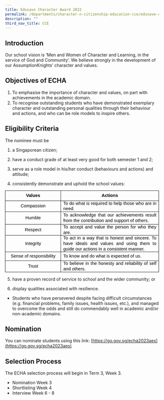 ```yaml
---
title: Edusave Character Award 2022
permalink: /departments/character-n-citizenship-education-cce/edusave-character-award-2022/
description: ""
third_nav_title: CCE
---
```

Introduction
------------

Our school vision is ‘Men and Women of Character and Learning, in the service of God and Community’. We believe strongly in the development of our AssumptionKnights’ character and values.  

Objectives of ECHA
------------------

1.  To emphasise the importance of character and values, on part with achievements in the academic domain.
2.  To recognise outstanding students who have demonstrated exemplary character and outstanding personal qualities through their behaviour and actions, and who can be role models to inspire others.
    

Eligibility Criteria
--------------------

The nominee must be  

1.  a Singaporean citizen;
    
2.  have a conduct grade of at least very good for both semester 1 and 2;
    
3.  serve as a role model in his/her conduct (behaviours and actions) and attitude;
    
4.  consistently demonstrate and uphold the school values:&nbsp;
    

<table class="ive_eobj_center" style="margin: auto; outline: 0px; padding: 0px; clear: both; border-collapse: collapse; border: none;"><colgroup style="margin: 0px; outline: 0px; padding: 0px;"><col width="216" style="margin: 0px; outline: 0px; padding: 0px;"><col width="408" style="margin: 0px; outline: 0px; padding: 0px;"></colgroup><tbody style="margin: 0px; outline: 0px; padding: 0px;"><tr style="margin: 0px; outline: 0px; padding: 0px; height: 24.7pt;"><td style="margin: 0px; outline: 0px; padding: 0pt 5.4pt; border-width: 0.5pt; border-style: solid; border-color: rgb(0, 0, 0); vertical-align: middle; overflow: hidden; overflow-wrap: break-word;"><p dir="ltr" style="margin: 0pt 0px; outline: 0px; padding: 0px; line-height: 1.2; color: rgb(88, 89, 91); font-family: Lato, sans-serif; font-size: 16px; font-weight: normal; text-align: center;"><span style="margin: 0px; outline: 0px; padding: 0px; font-size: 11pt; font-family: Arial; color: rgb(0, 0, 0); background-color: transparent; font-weight: 700; font-variant-numeric: normal; font-variant-east-asian: normal; vertical-align: baseline; white-space: pre-wrap;">Values</span></p></td><td style="margin: 0px; outline: 0px; padding: 0pt 5.4pt; border-width: 0.5pt; border-style: solid; border-color: rgb(0, 0, 0); vertical-align: middle; overflow: hidden; overflow-wrap: break-word;"><p dir="ltr" style="margin: 0pt 0px; outline: 0px; padding: 0px; line-height: 1.2; color: rgb(88, 89, 91); font-family: Lato, sans-serif; font-size: 16px; font-weight: normal; text-align: center;"><span style="margin: 0px; outline: 0px; padding: 0px; font-size: 11pt; font-family: Arial; color: rgb(0, 0, 0); background-color: transparent; font-weight: 700; font-variant-numeric: normal; font-variant-east-asian: normal; vertical-align: baseline; white-space: pre-wrap;">Actions</span></p></td></tr><tr style="margin: 0px; outline: 0px; padding: 0px; height: 19.75pt;"><td style="margin: 0px; outline: 0px; padding: 0pt 5.4pt; border-width: 0.5pt; border-style: solid; border-color: rgb(0, 0, 0); vertical-align: middle; overflow: hidden; overflow-wrap: break-word;"><p dir="ltr" style="margin: 0pt 0px; outline: 0px; padding: 0px; line-height: 1.2; color: rgb(88, 89, 91); font-family: Lato, sans-serif; font-size: 16px; font-weight: normal; text-align: center;"><span style="margin: 0px; outline: 0px; padding: 0px; font-size: 11pt; font-family: Arial; color: rgb(0, 0, 0); background-color: transparent; font-variant-numeric: normal; font-variant-east-asian: normal; vertical-align: baseline; white-space: pre-wrap;">Compassion</span></p></td><td style="margin: 0px; outline: 0px; padding: 0pt 5.4pt; border-width: 0.5pt; border-style: solid; border-color: rgb(0, 0, 0); vertical-align: middle; overflow: hidden; overflow-wrap: break-word;"><p dir="ltr" style="margin: 0pt 0px; outline: 0px; padding: 0px; line-height: 1.2; color: rgb(88, 89, 91); font-family: Lato, sans-serif; font-size: 16px; font-weight: normal; text-align: justify;"><span style="margin: 0px; outline: 0px; padding: 0px; font-size: 11pt; font-family: Arial; color: rgb(0, 0, 0); background-color: transparent; font-variant-numeric: normal; font-variant-east-asian: normal; vertical-align: baseline; white-space: pre-wrap;">To do what is required to help those who are in need.</span></p></td></tr><tr style="margin: 0px; outline: 0px; padding: 0px; height: 31pt;"><td style="margin: 0px; outline: 0px; padding: 0pt 5.4pt; border-width: 0.5pt; border-style: solid; border-color: rgb(0, 0, 0); vertical-align: middle; overflow: hidden; overflow-wrap: break-word;"><p dir="ltr" style="margin: 0pt 0px; outline: 0px; padding: 0px; line-height: 1.2; color: rgb(88, 89, 91); font-family: Lato, sans-serif; font-size: 16px; font-weight: normal; text-align: center;"><span style="margin: 0px; outline: 0px; padding: 0px; font-size: 11pt; font-family: Arial; color: rgb(0, 0, 0); background-color: transparent; font-variant-numeric: normal; font-variant-east-asian: normal; vertical-align: baseline; white-space: pre-wrap;">Humble</span></p></td><td style="margin: 0px; outline: 0px; padding: 0pt 5.4pt; border-width: 0.5pt; border-style: solid; border-color: rgb(0, 0, 0); vertical-align: middle; overflow: hidden; overflow-wrap: break-word;"><p dir="ltr" style="margin: 0pt 0px; outline: 0px; padding: 0px; line-height: 1.2; color: rgb(88, 89, 91); font-family: Lato, sans-serif; font-size: 16px; font-weight: normal; text-align: justify;"><span style="margin: 0px; outline: 0px; padding: 0px; font-size: 11pt; font-family: Arial; color: rgb(0, 0, 0); background-color: transparent; font-variant-numeric: normal; font-variant-east-asian: normal; vertical-align: baseline; white-space: pre-wrap;">To acknowledge that our achievements result from the contribution and support of others.</span></p></td></tr><tr style="margin: 0px; outline: 0px; padding: 0px; height: 17.95pt;"><td style="margin: 0px; outline: 0px; padding: 0pt 5.4pt; border-width: 0.5pt; border-style: solid; border-color: rgb(0, 0, 0); vertical-align: middle; overflow: hidden; overflow-wrap: break-word;"><p dir="ltr" style="margin: 0pt 0px; outline: 0px; padding: 0px; line-height: 1.2; color: rgb(88, 89, 91); font-family: Lato, sans-serif; font-size: 16px; font-weight: normal; text-align: center;"><span style="margin: 0px; outline: 0px; padding: 0px; font-size: 11pt; font-family: Arial; color: rgb(0, 0, 0); background-color: transparent; font-variant-numeric: normal; font-variant-east-asian: normal; vertical-align: baseline; white-space: pre-wrap;">Respect</span></p></td><td style="margin: 0px; outline: 0px; padding: 0pt 5.4pt; border-width: 0.5pt; border-style: solid; border-color: rgb(0, 0, 0); vertical-align: middle; overflow: hidden; overflow-wrap: break-word;"><p dir="ltr" style="margin: 0pt 0px; outline: 0px; padding: 0px; line-height: 1.2; color: rgb(88, 89, 91); font-family: Lato, sans-serif; font-size: 16px; font-weight: normal; text-align: justify;"><span style="margin: 0px; outline: 0px; padding: 0px; font-size: 11pt; font-family: Arial; color: rgb(0, 0, 0); background-color: transparent; font-variant-numeric: normal; font-variant-east-asian: normal; vertical-align: baseline; white-space: pre-wrap;">To accept and value the person for who they are.</span></p></td></tr><tr style="margin: 0px; outline: 0px; padding: 0px; height: 30.55pt;"><td style="margin: 0px; outline: 0px; padding: 0pt 5.4pt; border-width: 0.5pt; border-style: solid; border-color: rgb(0, 0, 0); vertical-align: middle; overflow: hidden; overflow-wrap: break-word;"><p dir="ltr" style="margin: 0pt 0px; outline: 0px; padding: 0px; line-height: 1.2; color: rgb(88, 89, 91); font-family: Lato, sans-serif; font-size: 16px; font-weight: normal; text-align: center;"><span style="margin: 0px; outline: 0px; padding: 0px; font-size: 11pt; font-family: Arial; color: rgb(0, 0, 0); background-color: transparent; font-variant-numeric: normal; font-variant-east-asian: normal; vertical-align: baseline; white-space: pre-wrap;">Integrity</span></p></td><td style="margin: 0px; outline: 0px; padding: 0pt 5.4pt; border-width: 0.5pt; border-style: solid; border-color: rgb(0, 0, 0); vertical-align: middle; overflow: hidden; overflow-wrap: break-word;"><p dir="ltr" style="margin: 0pt 0px; outline: 0px; padding: 0px; line-height: 1.2; color: rgb(88, 89, 91); font-family: Lato, sans-serif; font-size: 16px; font-weight: normal; text-align: justify;"><span style="margin: 0px; outline: 0px; padding: 0px; font-size: 11pt; font-family: Arial; color: rgb(0, 0, 0); background-color: transparent; font-variant-numeric: normal; font-variant-east-asian: normal; vertical-align: baseline; white-space: pre-wrap;">To act in a way that is honest and sincere. To have ideals and values and using them to guide our actions in a consistent manner.</span></p></td></tr><tr style="margin: 0px; outline: 0px; padding: 0px; height: 22pt;"><td style="margin: 0px; outline: 0px; padding: 0pt 5.4pt; border-width: 0.5pt; border-style: solid; border-color: rgb(0, 0, 0); vertical-align: middle; overflow: hidden; overflow-wrap: break-word;"><p dir="ltr" style="margin: 0pt 0px; outline: 0px; padding: 0px; line-height: 1.2; color: rgb(88, 89, 91); font-family: Lato, sans-serif; font-size: 16px; font-weight: normal; text-align: center;"><span style="margin: 0px; outline: 0px; padding: 0px; font-size: 11pt; font-family: Arial; color: rgb(0, 0, 0); background-color: transparent; font-variant-numeric: normal; font-variant-east-asian: normal; vertical-align: baseline; white-space: pre-wrap;">Sense of responsibility</span></p></td><td style="margin: 0px; outline: 0px; padding: 0pt 5.4pt; border-width: 0.5pt; border-style: solid; border-color: rgb(0, 0, 0); vertical-align: middle; overflow: hidden; overflow-wrap: break-word;"><p dir="ltr" style="margin: 0pt 0px; outline: 0px; padding: 0px; line-height: 1.2; color: rgb(88, 89, 91); font-family: Lato, sans-serif; font-size: 16px; font-weight: normal; text-align: justify;"><span style="margin: 0px; outline: 0px; padding: 0px; font-size: 11pt; font-family: Arial; color: rgb(0, 0, 0); background-color: transparent; font-variant-numeric: normal; font-variant-east-asian: normal; vertical-align: baseline; white-space: pre-wrap;">To know and do what is expected of us.</span></p></td></tr><tr style="margin: 0px; outline: 0px; padding: 0px; height: 17.95pt;"><td style="margin: 0px; outline: 0px; padding: 0pt 5.4pt; border-width: 0.5pt; border-style: solid; border-color: rgb(0, 0, 0); vertical-align: middle; overflow: hidden; overflow-wrap: break-word;"><p dir="ltr" style="margin: 0pt 0px; outline: 0px; padding: 0px; line-height: 1.2; color: rgb(88, 89, 91); font-family: Lato, sans-serif; font-size: 16px; font-weight: normal; text-align: center;"><span style="margin: 0px; outline: 0px; padding: 0px; font-size: 11pt; font-family: Arial; color: rgb(0, 0, 0); background-color: transparent; font-variant-numeric: normal; font-variant-east-asian: normal; vertical-align: baseline; white-space: pre-wrap;">Trust</span></p></td><td style="margin: 0px; outline: 0px; padding: 0pt 5.4pt; border-width: 0.5pt; border-style: solid; border-color: rgb(0, 0, 0); vertical-align: middle; overflow: hidden; overflow-wrap: break-word;"><p dir="ltr" style="margin: 0pt 0px; outline: 0px; padding: 0px; line-height: 1.2; color: rgb(88, 89, 91); font-family: Lato, sans-serif; font-size: 16px; font-weight: normal; text-align: justify;"><span style="margin: 0px; outline: 0px; padding: 0px; font-size: 11pt; font-family: Arial; color: rgb(0, 0, 0); background-color: transparent; font-variant-numeric: normal; font-variant-east-asian: normal; vertical-align: baseline; white-space: pre-wrap;">To believe in the honesty and reliability of self and others.</span></p></td></tr></tbody></table>

  

5.  have a proven record of service to school and the wider community; or
    
6.  display qualities associated with resilience.
    

*   Students who have persevered despite facing difficult circumstances (e.g. financial problems, family issues, health issues, etc.), and managed to overcome the odds and still do commendably well in academic and/or non-academic domains.
    

Nomination
----------

You can nominate students using this link: [https://go.gov.sg/echa2023aes](https://go.gov.sg/echa2023aes)

  

Selection Process
-----------------

The ECHA selection process will begin in Term 3, Week 3.  

*   Nomination Week 3
*   Shortlisting Week 4
*   Interview Week 6 - 8